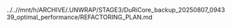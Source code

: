 ../..//mnt/h/ARCHIVE/.UNWRAP/STAGE3/DuRiCore_backup_20250807_094339_optimal_performance/REFACTORING_PLAN.md